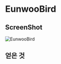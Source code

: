 # EunwooBird
## ScreenShot
![EunwooBird](https://user-images.githubusercontent.com/57670228/114263705-224d7800-9a22-11eb-8c84-541bfafdfee5.gif)
## 얻은 것
